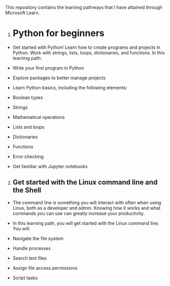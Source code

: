 This repository contains the learning pathways that I have attained through Microsoft Learn.

1. # Python for beginners
- Get started with Python! Learn how to create programs and projects in Python. Work with strings, lists, loops, dictionaries, and functions. In this learning path:

- Write your first program in Python
- Explore packages to better manage projects
- Learn Python basics, including the following elements:
- Boolean types
- Strings
- Mathematical operations
- Lists and loops
- Dictionaries
- Functions
- Error checking
- Get familiar with Jupyter notebooks

2. ## Get started with the Linux command line and the Shell
- The command line is something you will interact with often when using Linux, both as a developer and admin. Knowing how it works and what commands you can use can greatly increase your productivity.
- In this learning path, you will get started with the Linux command line. You will:

- Navigate the file system
- Handle processes
- Search text files
- Assign file access permissions
- Script tasks
